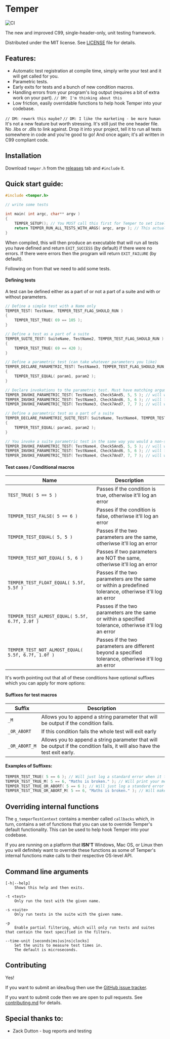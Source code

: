 # Temper

![CI](https://github.com/dangmoody/Tantrum/workflows/CI/badge.svg)

The new and improved C99, single-header-only, unit testing framework.

Distributed under the MIT license.  See [LICENSE](https://github.com/dangmoody/Tantrum/blob/master/LICENSE) file for details.

## Features:

- Automatic test registration at compile time, simply write your test and it will get called for you.
- Parametric tests.
- Early exits for tests and a bunch of new condition macros.
- Handling errors from your program's log output (requires a bit of extra work on your part). `// DM: I'm thinking about this`
- Low friction, easily overridable functions to help hook Temper into your codebase.

`// DM: rework this maybe?`
`// DM: I like the marketing - be more human`
It's not a new feature but worth stressing. It's still just the one header file. No .libs or .dlls to link against. Drop it into your project, tell it to run all tests somewhere in code and you're good to go! And once again; it's all written in C99 compliant code.

## Installation

Download `temper.h` from the [releases](https://github.com/dangmoody/Tantrum/releases/latest) tab and `#include` it.

## Quick start guide:

```c
#include <temper.h>

// write some tests

int main( int argc, char** argv )
{
	TEMPER_SETUP(); // You MUST call this first for Temper to set itself up correctly.
	return TEMPER_RUN_ALL_TESTS_WITH_ARGS( argc, argv ); // This actually executes the tests.
}
```

When compiled, this will then produce an executable that will run all tests you have defined and return `EXIT_SUCCESS` (by default) if there were no errors.  If there were errors then the program will return `EXIT_FAILURE` (by default).

Following on from that we need to add some tests.

#### Defining tests

A test can be defined either as a part of or not a part of a suite and with or without parameters.

```c
// Define a simple test with a Name only
TEMPER_TEST( TestName, TEMPER_TEST_FLAG_SHOULD_RUN )
{
	TEMPER_TEST_TRUE( 69 == 105 );
}

// Define a test as a part of a suite
TEMPER_SUITE_TEST( SuiteName, TestName2, TEMPER_TEST_FLAG_SHOULD_RUN )
{
	TEMPER_TEST_TRUE( 69 == 420 );
}

// Define a parametric test (can take whatever parameters you like)
TEMPER_DECLARE_PARAMETRIC_TEST( TestName3, TEMPER_TEST_FLAG_SHOULD_RUN, int param1, int param2 )
{
	TEMPER_TEST_EQUAL( param1, param2 );
}

// Declare invokations to the parametric test. Must have matching arguments filled out.
TEMPER_INVOKE_PARAMETRIC_TEST( TestName3, Check5And5, 5, 5 ); // will work
TEMPER_INVOKE_PARAMETRIC_TEST( TestName3, Check5And6, 5, 6 ); // will fail
TEMPER_INVOKE_PARAMETRIC_TEST( TestName3, Check7And7, 7, 7 ); // will work

// Define a parametric test as a part of a suite
TEMPER_DECLARE_PARAMETRIC_SUITE_TEST( SuiteName, TestName4, TEMPER_TEST_FLAG_SHOULD_RUN, int param1, int param2 )
{
	TEMPER_TEST_EQUAL( param1, param2 );
}

// You invoke a suite parametric test in the same way you would a non-suite parametric test.
TEMPER_INVOKE_PARAMETRIC_TEST( TestName4, Check5And5, 5, 5 ); // will work
TEMPER_INVOKE_PARAMETRIC_TEST( TestName4, Check5And6, 5, 6 ); // will fail
TEMPER_INVOKE_PARAMETRIC_TEST( TestName4, Check7And7, 7, 7 ); // will work
```

#### Test cases / Conditional macros

|                        Name                        |                                               Description                                                |
| -------------------------------------------------- | -------------------------------------------------------------------------------------------------------- |
| `TEST_TRUE( 5 == 5 )`                              | Passes if the condition is true, otherwise it'll log an error                                            |
| `TEMPER_TEST_FALSE( 5 == 6 )`                      | Passes if the condition is false, otheriwse it'll log an error                                           |
| `TEMPER_TEST_EQUAL( 5, 5 )`                        | Passes if the two parameters are the same, otheriwse it'll log an error                                  |
| `TEMPER_TEST_NOT_EQUAL( 5, 6 )`                    | Passes if two parameters are NOT the same, otheriwse it'll log an error                                  |
| `TEMPER_TEST_FLOAT_EQUAL( 5.5f, 5.5f )`            | Passes if the two parameters are the same or within a predefined tolerance, otheriwse it'll log an error |
| `TEMPER_TEST_ALMOST_EQUAL( 5.5f, 6.7f, 2.0f )`     | Passes if the two parameters are the same or within a specified tolerance, otheriwse it'll log an error  |
| `TEMPER_TEST_NOT_ALMOST_EQUAL( 5.5f, 6.7f, 1.0f )` | Passes if the two parameters are different beyond a specified tolerance, otheriwse it'll log an error    |

It's worth pointing out that all of these conditions have optional suffixes which you can apply for more options:

#### Suffixes for test macros

|    Suffix     |                                                        Description                                                         |
| ------------- | -------------------------------------------------------------------------------------------------------------------------- |
| `_M`          | Allows you to append a string parameter that will be output if the condition fails.                                        |
| `_OR_ABORT`   | If this condition fails the whole test will exit early                                                                     |
| `_OR_ABORT_M` | Allows you to append a string parameter that will be output if the condition fails, it will also have the test exit early. |

#### Examples of Suffixes:

```c
TEMPER_TEST_TRUE( 5 == 6 ); // Will just log a standard error when it fails
TEMPER_TEST_TRUE_M( 5 == 6, "Maths is broken." ); // Will print your message as well when it fails.
TEMPER_TEST_TRUE_OR_ABORT( 5 == 6 ); // Will just log a standard error and make the test exit early when it fails.
TEMPER_TEST_TRUE_OR_ABORT_M( 5 == 6, "Maths is broken." ); // Will make your test exit early and print your messsage.
```

## Overriding internal functions

The `g_temperTestContext` contains a member called `callbacks` which, in turn, contains a set of functions that you can use to override Temper's default functionality.  This can be used to help hook Temper into your codebase.

If you are running on a platform that **ISN'T** Windows, Mac OS, or Linux then you will definitely want to override these functions as some of Temper's internal functions make calls to their respective OS-level API.

## Command line arguments

```
[-h|--help]
	Shows this help and then exits.

-t <test>
	Only run the test with the given name.

-s <suite>
	Only run tests in the suite with the given name.

-p
	Enable partial filtering, which will only run tests and suites that contain the text specified in the filters.

--time-unit [seconds|ms|us|ns|clocks]
	Set the units to measure test times in.
	The default is microseconds.
```

## Contributing

Yes!

If you want to submit an idea/bug then use the [GitHub issue tracker](https://github.com/dangmoody/Tantrum/issues).

If you want to submit code then we are open to pull requests.  See [contributing.md](https://github.com/dangmoody/Tantrum/blob/master/doc/how_to_contribute.md) for details.

## Special thanks to:

* Zack Dutton - bug reports and testing
